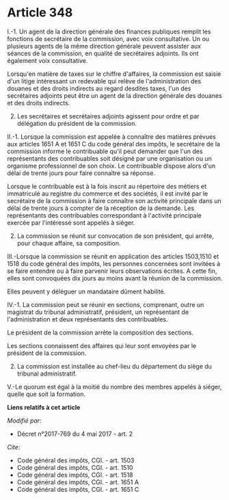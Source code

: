 # Article 348

I.-1. Un agent de la direction générale des finances publiques remplit les fonctions de secrétaire de la commission, avec
voix consultative. Un ou plusieurs agents de la même direction générale peuvent assister aux séances de la commission, en
qualité de secrétaires adjoints. Ils ont également voix consultative.

Lorsqu'en matière de taxes sur le chiffre d'affaires, la commission est saisie d'un litige intéressant un redevable qui
relève de l'administration des douanes et des droits indirects au regard desdites taxes, l'un des secrétaires adjoints peut
être un agent de la direction générale des douanes et des droits indirects.

2. Les secrétaires et secrétaires adjoints agissent pour ordre et par délégation du président de la commission.

II.-1. Lorsque la commission est appelée à connaître des matières prévues aux articles 1651 A et 1651 C du code général des
impôts, le secrétaire de la commission informe le contribuable qu'il peut demander que l'un des représentants des
contribuables soit désigné par une organisation ou un organisme professionnel de son choix. Le contribuable dispose alors
d'un délai de trente jours pour faire connaître sa réponse.

Lorsque le contribuable est à la fois inscrit au répertoire des métiers et immatriculé au registre du commerce et des
sociétés, il est invité par le secrétaire de la commission à faire connaître son activité principale dans un délai de trente
jours à compter de la réception de la demande. Les représentants des contribuables correspondant à l'activité principale
exercée par l'intéressé sont appelés à siéger.

2. La commission se réunit sur convocation de son président, qui arrête, pour chaque affaire, sa composition.

III.-Lorsque la commission se réunit en application des articles 1503,1510 et 1518 du code général des impôts, les personnes
concernées sont invitées à se faire entendre ou à faire parvenir leurs observations écrites. A cette fin, elles sont
convoquées dix jours au moins avant la réunion de la commission.

Elles peuvent y déléguer un mandataire dûment habilité.

IV.-1. La commission peut se réunir en sections, comprenant, outre un magistrat du tribunal administratif, président, un
représentant de l'administration et deux représentants des contribuables.

Le président de la commission arrête la composition des sections.

Les sections connaissent des affaires qui leur sont envoyées par le président de la commission.

2. La commission est installée au chef-lieu du département du siège du tribunal administratif.

V.-Le quorum est égal à la moitié du nombre des membres appelés à siéger, quelle que soit la formation.

**Liens relatifs à cet article**

_Modifié par_:

  - Décret n°2017-769 du 4 mai 2017 - art. 2

_Cite_:

  - Code général des impôts, CGI. - art. 1503
  - Code général des impôts, CGI. - art. 1510
  - Code général des impôts, CGI. - art. 1518
  - Code général des impôts, CGI. - art. 1651 A
  - Code général des impôts, CGI. - art. 1651 C
